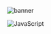 ![banner](https://i.imgur.com/SMXJSpT.png)

![JavaScript](https://img.shields.io/badge/javascript-%23323330.svg?style=for-the-badge&logo=javascript&logoColor=%23F7DF1E)

